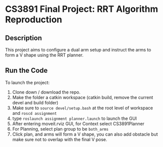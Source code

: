 # CS3891 Final Project: RRT Algorithm Reproduction

## Description

This project aims to configure a dual arm setup and instruct the arms to form a V shape using the RRT planner.

## Run the Code 

To launch the project:

1. Clone down / download the repo.
2. Make the folder a catkin workspace (catkin build, remove the current devel and build folder)
3. Make sure to `source devel/setup.bash` at the root level of workspace and `roscd assignment`
4. type `roslaunch assignment planner.launch` to launch the GUI
5. After entering moveit.rviz GUI, for Context select CS3891Planner
6. For Planning, select plan group to be `both_arms`
7. Click plan, and arms will form a V shape, you can also add obstacle but make sure not to overlap with the final V pose.